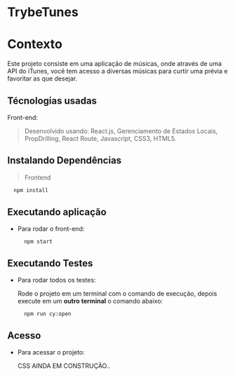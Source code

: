 # TrybeTunes

# Contexto
Este projeto consiste em uma aplicação de músicas, onde através de uma API do iTunes, você tem acesso a diversas músicas para curtir uma prévia e favoritar as que desejar.

## Técnologias usadas

Front-end:
> Desenvolvido usando: React.js, Gerenciamento de Estados Locais, PropDrilling,  React Route, Javascript, CSS3, HTML5.

## Instalando Dependências

> Frontend
```bash
  npm install
``` 
## Executando aplicação

* Para rodar o front-end:

  ```
    npm start
  ```

## Executando Testes

* Para rodar todos os testes:
  
  Rode o projeto em um terminal com o comando de execução, depois execute em um __outro terminal__ o comando abaixo:
  ```
    npm run cy:open
  ```

## Acesso

* Para acessar o projeto:

  CSS AINDA EM CONSTRUÇÃO..
